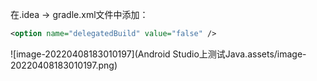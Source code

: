 在.idea -> gradle.xml文件中添加：

```xml
<option name="delegatedBuild" value="false" />
```

![image-20220408183010197](Android Studio上测试Java.assets/image-20220408183010197.png)


